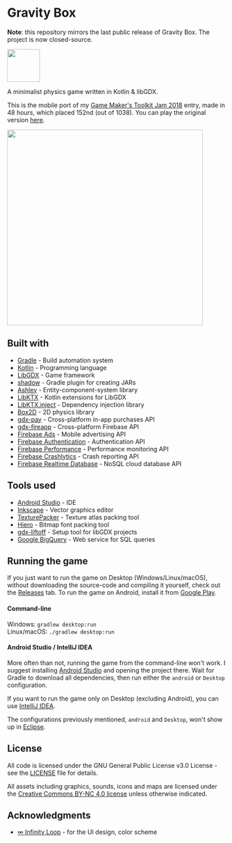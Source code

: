 # Gravity Box
**Note**: this repository mirrors the last public release of Gravity Box. The project is now closed-source.

<a href="https://play.google.com/store/apps/details?id=ro.luca1152.gravitybox"><img src="https://i.imgur.com/nmfa0AR.png" width="auto" height="75"></a>

A minimalist physics game written in Kotlin & libGDX. 

This is the mobile port of my [Game Maker's Toolkit Jam 2018](https://itch.io/jam/gmtk-2018) entry, made in 48 hours, which placed 152nd (out of 1038). You can play the original version [here](https://luca1152.itch.io/gravity-box). 

<img src="https://i.imgur.com/cuhzvX0.gif" width=450px>

## Built with
- [Gradle](https://gradle.org/) - Build automation system
- [Kotlin](https://kotlinlang.org/) - Programming language
- [LibGDX](https://libgdx.badlogicgames.com/) - Game framework
- [shadow](https://github.com/johnrengelman/shadow) - Gradle plugin for creating JARs
- [Ashley](https://github.com/libgdx/ashley/wiki) - Entity-component-system library
- [LibKTX](https://github.com/libktx/ktx) - Kotlin extensions for LibGDX
- [LibKTX.inject](https://github.com/libktx/ktx/tree/master/inject) - Dependency injection library
- [Box2D](https://github.com/libgdx/libgdx/wiki/Box2d) - 2D physics library
- [gdx-pay](https://github.com/libgdx/gdx-pay) - Cross-platform in-app purchases API
- [gdx-fireapp](https://github.com/mk-5/gdx-fireapp) - Cross-platform Firebase API
- [Firebase Ads](https://firebase.google.com/docs/admob/admob-firebase) - Mobile advertising API
- [Firebase Authentication](https://firebase.google.com/docs/auth) - Authentication API
- [Firebase Performance](https://firebase.google.com/docs/perf-mon) - Performance monitoring API
- [Firebase Crashlytics](https://firebase.google.com/docs/crashlytics) - Crash reporting API
- [Firebase Realtime Database](https://firebase.google.com/docs/database) - NoSQL cloud database API

## Tools used
- [Android Studio](https://developer.android.com/studio) - IDE
- [Inkscape](https://inkscape.org/) - Vector graphics editor
- [TexturePacker](https://github.com/libgdx/libgdx/wiki/Texture-packer) - Texture atlas packing tool
- [Hiero](https://github.com/libgdx/libgdx/wiki/Hiero) - Bitmap font packing tool
- [gdx-liftoff](https://github.com/tommyettinger/gdx-liftoff) - Setup tool for libGDX projects
- [Google BigQuery](https://cloud.google.com/bigquery/) - Web service for SQL queries

## Running the game
If you just want to run the game on Desktop (Windows/Linux/macOS), without downloading the source-code and compiling it yourself, check out the [Releases](https://github.com/Luca1152/gravity-box/releases) tab. To run the game on Android, install it from [Google Play](https://play.google.com/store/apps/details?id=ro.luca1152.gravitybox).

#### Command-line
Windows: `gradlew desktop:run`  
Linux/macOS: `./gradlew desktop:run`

#### Android Studio / IntelliJ IDEA
More often than not, running the game from the command-line won't work. I suggest installing [Android Studio](https://developer.android.com/studio) and opening the project there. Wait for Gradle to download all dependencies, then run either the `android` or `Desktop` configuration.

If you want to run the game only on Desktop (excluding Android), you can use [IntelliJ IDEA](https://www.jetbrains.com/idea/).

The configurations previously mentioned, `android` and `Desktop`, won't show up in [Eclipse](https://www.eclipse.org/eclipseide/).

## License
All code is licensed under the GNU General Public License v3.0 License - see the [LICENSE](https://github.com/Luca1152/gravity-box/blob/master/LICENSE) file for details.

All assets including graphics, sounds, icons and maps are licensed under the [Creative Commons BY-NC 4.0 license](https://creativecommons.org/licenses/by-nc/4.0/legalcode) unless otherwise indicated.

## Acknowledgments
- [∞ Infinity Loop](https://play.google.com/store/apps/details?id=com.balysv.loop&hl=en) - for the UI design, color scheme
